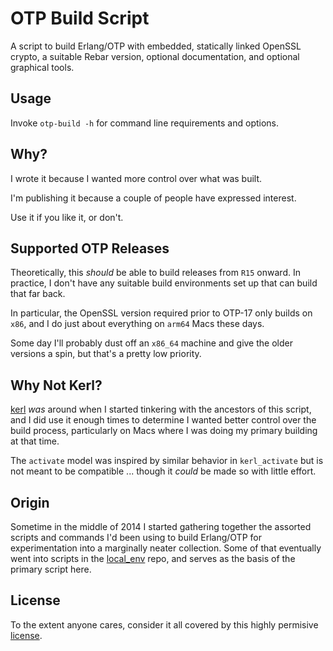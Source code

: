 # OTP Build Script

A script to build Erlang/OTP with embedded, statically linked OpenSSL crypto, a suitable Rebar
version, optional documentation, and optional graphical tools.

## Usage

Invoke `otp-build -h` for command line requirements and options.

## Why?

I wrote it because I wanted more control over what was built.

I'm publishing it because a couple of people have expressed interest.

Use it if you like it, or don't.

## Supported OTP Releases

Theoretically, this _should_ be able to build releases from `R15` onward.
In practice, I don't have any suitable build environments set up that can build that far back.

In particular, the OpenSSL version required prior to OTP-17 only builds on `x86`, and I do just
about everything on `arm64` Macs these days.

Some day I'll probably dust off an `x86_64` machine and give the older versions a spin, but that's
a pretty low priority.

## Why Not Kerl?

[kerl][Kerl] _was_ around when I started tinkering with the ancestors of this script, and I did use
it enough times to determine I wanted better control over the build process, particularly on Macs
where I was doing my primary building at that time.

The `activate` model was inspired by similar behavior in `kerl_activate` but is not meant to be
compatible ... though it _could_ be made so with little effort.

## Origin

Sometime in the middle of 2014 I started gathering together the assorted scripts and commands I'd
been using to build Erlang/OTP for experimentation into a marginally neater collection.
Some of that eventually went into scripts in the [local_env][LocalEnv] repo, and serves as the
basis of the primary script here.

## License

To the extent anyone cares, consider it all covered by this highly permisive [license][License].

  [Kerl]:       https://github.com/kerl/kerl
  [LocalEnv]:   https://github.com/tburghat/local_env
  [OTP]:        https://github.com/erlang/otp
  [License]:    LICENSE
